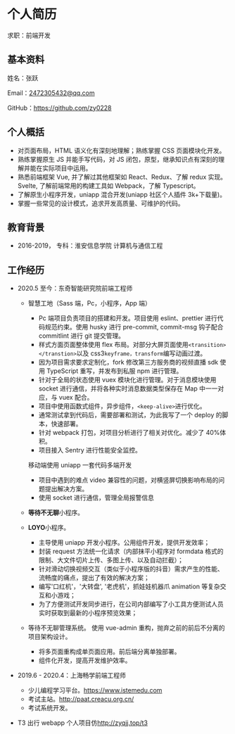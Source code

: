 # 个人简历

求职：前端开发

## 基本资料

姓名：张跃

Email：2472305432@qq.com

GitHub：https://github.com/zy0228

## 个人概括

- 对页面布局，HTML 语义化有深刻地理解；熟练掌握 CSS 页面模块化开发。
- 熟练掌握原生 JS 并能手写代码，对 JS 闭包，原型，继承知识点有深刻的理解并能在实际项目中运用。
- 熟悉前端框架 Vue, 并了解过其他框架如 React、Redux、了解 redux 实现。Svelte, 了解前端常用的构建工具如 Webpack，了解 Typescript。
- 了解原生小程序开发，uniapp 混合开发(uniapp 社区个人插件 3k+下载量)。
- 掌握一些常见的设计模式，追求开发高质量、可维护的代码。

## 教育背景

- 2016-2019， 专科：淮安信息学院 计算机与通信工程

## 工作经历

- 2020.5 至今：东奇智能研究院前端工程师

  - 智慧工地（Sass 端，Pc，小程序，App 端）

    - Pc 端项目负责项目的搭建和开发。项目使用 eslint、prettier 进行代码规范约束。使用 husky 进行 pre-commit, commit-msg 钩子配合 commitlint 进行 git 提交管理。
    - 样式方面页面整体使用 flex 布局。对部分大屏页面使用`<transition></transtion>`以及 css3`keyframe，transform`编写动画过渡。
    - 因为项目需求要求定制化，fork 修改第三方服务商的视频直播 sdk 使用 TypeScript 重写，并发布到私服 npm 进行管理。
    - 针对于全局的状态使用 vuex 模块化进行管理。对于消息模块使用 socket 进行通信，并将各种实时消息数据类型保存在 Map 中一一对应，与 vuex 配合。
    - 项目中使用函数式组件，异步组件，`<keep-alive>`进行优化。
    - 通常测试拿到代码后，需要部署和测试，为此我写了一个 deploy 的脚本，快速部署。
    - 针对 webpack 打包，对项目分析进行了相关对优化。减少了 40%体积。
    - 项目接入 Sentry 进行性能安全监控。

    移动端使用 uniapp 一套代码多端开发

    - 项目中遇到的难点 video 兼容性的问题，对横竖屏切换影响布局的问题提出解决方案。
    - 使用 socket 进行通信，管理全局报警信息

  - **等待不无聊**小程序。
  - **LOYO**小程序。
    - 主导使用 uniapp 开发小程序。公用组件开发，提供开发效率；
    - 封装 request 方法统一化请求（内部抹平小程序对 formdata 格式的限制、大文件切片上传、多图上传、以及自动拦截）；
    - 针对滑动切换视频交互（类似于小程序版的抖音）需求产生的性能、流畅度的痛点，提出了有效的解决方案；
    - 编写'口红机'，'大转盘', '老虎机'，抓娃娃机器爪 animation 等复杂交互和小游戏；
    - 为了方便测试开发同步进行，在公司内部编写了小工具方便测试人员实时获取到最新的小程序预览效果；
  - 等待不无聊管理系统。
    使用 vue-admin 重构，抛弃之前的前后不分离的项目架构设计。
    - 将多页面重构成单页面应用。前后端分离单独部署。
    - 组件化开发，提高开发维护效率。

- 2019.6 - 2020.4：上海畅学前端工程师
  - 少儿编程学习平台。<https://www.istemedu.com>
  - 考试主站。<http://paat.creacu.org.cn/>
  - 考试系统开发。
- T3 出行 webapp 个人项目仿<http://zyqjj.top/t3>
